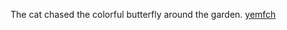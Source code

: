 The cat chased the colorful butterfly around the garden. <a href="https://en.ueh.edu.vn/new-free-robux_SB20DU.pdf">yemfch</a>
